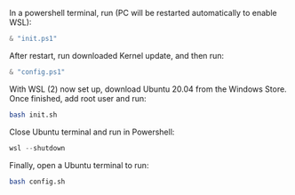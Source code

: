 In a powershell terminal, run (PC will be restarted automatically to enable WSL):

```powershell
& "init.ps1"
```

After restart, run downloaded Kernel update, and then run:

```powershell
& "config.ps1"
```

With WSL (2) now set up, download Ubuntu 20.04 from the Windows Store. Once finished, add root user and run:

```bash
bash init.sh
```

Close Ubuntu terminal and run in Powershell:

```powershell
wsl --shutdown
```

Finally, open a Ubuntu terminal to run:

```bash
bash config.sh
```

